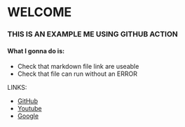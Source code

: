 # WELCOME
### THIS IS AN EXAMPLE ME USING GITHUB ACTION

#### What I gonna do is:
- Check that markdown file link are useable
- Check that file can run without an ERROR

LINKS:
- [GitHub](https://github.com/phurits/)
- [Youtube](https://www.youtube.com/)
- [Google](www.google.com)